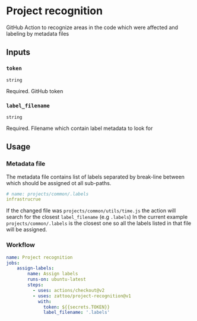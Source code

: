 # Project recognition

GitHub Action to recognize areas in the code which were affected and labeling by metadata files

## Inputs

### `token`

`string`

Required. GitHub token

### `label_filename`

`string`

Required. Filename which contain label metadata to look for

## Usage

### Metadata file
The metadata file contains list of labels separated by break-line between which should be assigned ot all sub-paths.
```yml
# name: projects/common/.labels
infrastrucrue
```

If the changed file was `projects/common/utils/time.js` the action will search for the closest `label_filename` (e.g `.labels`)
In the current example `projects/common/.labels` is the closest one so all the labels listed in that file will be assigned.

### Workflow

````yaml
name: Project recognition
jobs:
    assign-labels:
        name: Assign labels
        runs-on: ubuntu-latest
        steps:
          - uses: actions/checkout@v2
          - uses: zattoo/project-recognition@v1
            with:
              token: ${{secrets.TOKEN}}
              label_filename: '.labels'
````
